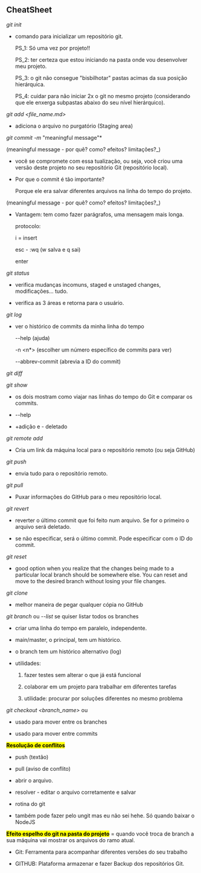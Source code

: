 ## CheatSheet

*git init* 

- comando para inicializar um repositório git. 
  
  PS_1: Só uma vez por projeto!!
  
  PS_2: ter certeza que estou iniciando na pasta onde vou desenvolver meu projeto.
  
  PS_3: o git não consegue "bisbilhotar" pastas acimas da sua posição hierárquica.
  
  PS_4: cuidar para não iniciar 2x o git no mesmo projeto (considerando que ele enxerga subpastas abaixo do seu nível hierárquico).

*git add <file_name.md>* 

- adiciona o arquivo no purgatório (Staging area)

*git commit -m* "meaningful message"* 

(meaningful message - por quê? como? efeitos? limitações?_)

- você se compromete com essa tualização, ou seja, você criou uma versão deste projeto no seu repositório Git (repositório local).

- Por que o commit é tão importante? 
  
  Porque ele era salvar diferentes arquivos na linha do tempo do projeto.

(meaningful message - por quê? como? efeitos? limitações?_)

- Vantagem: tem como fazer parágrafos, uma mensagem mais longa.
  
  protocolo: 
  
  i = insert
  
  esc - :wq (w salva e q sai)
  
  enter 

*git status* 

- verifica mudanças incomuns, staged e unstaged changes, modificações... tudo. 

- verifica as 3 áreas e retorna para o usuário.

*git log* 

- ver o histórico de commits da minha linha do tempo
  
  --help (ajuda)
  
  -n <n*> (escolher um número específico de commits para ver)
  
  --abbrev-commit (abrevia a ID do commit)

*git diff*

*git show* 

- os dois mostram como viajar nas linhas do tempo do Git e comparar os commits.

- --help

- +adição e - deletado <ID1> <ID2>

*git remote add* <name> <ssh>

- Cria um link da máquina local para o repositório remoto (ou seja GitHub)

*git push*

- envia tudo para o repositório remoto.

*git pull*

- Puxar informações do GitHub para o meu repositório local. 

*git revert*

- reverter o último commit que foi feito num arquivo. Se for o primeiro o arquivo será deletado.

- se não especificar, será o último commit. Pode especificar com o ID do commit.

*git reset*

- good option when you realize that the changes being made to a particular local branch should be somewhere else. You can reset and move to the desired branch without losing your file changes.

*git clone*

- melhor maneira de pegar qualquer cópia no GitHub

*git branch* <name> ou *--list* se quiser listar todos os branches

- criar uma linha do tempo em paralelo, independente.

- main/master, o principal, tem um histórico. 

- o branch tem um histórico alternativo (log)

- utilidades:
  
  1. fazer testes sem alterar o que já está funcional 
  
  2. colaborar em um projeto para trabalhar em diferentes tarefas
  
  3. utilidade: procurar por soluções diferentes no mesmo problema 

*git checkout <branch_name>* ou <ID>

- usado para mover entre os branches

- usado para mover entre commits

<mark>**Resolução de conflitos** </mark>

- push (textão)

- pull (aviso de conflito)

- abrir o arquivo. 

- resolver - editar o arquivo corretamente e salvar

- rotina do git

- também pode fazer pelo ungit mas eu não sei hehe. Só quando baixar o NodeJS

<mark>**Efeito espelho do git na pasta do projeto**</mark> = quando você troca de branch a sua máquina vai mostrar os arquivos do ramo atual.

- Git: Ferramenta para acompanhar diferentes versões do seu trabalho

- GITHUB: Plataforma armazenar e fazer Backup dos repositórios Git.
